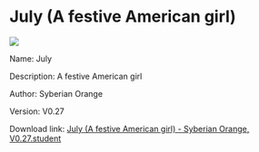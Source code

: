 # July (A festive American girl)

<img src = "https://raw.githubusercontent.com/Arbiter1223/Koukou-Gurashi-Custom-Students/master/Students/Files/July%20(A%20festive%20American%20girl).png">

Name: July

Description: A festive American girl

Author: Syberian Orange

Version: V0.27

Download link: <a href="https://raw.githubusercontent.com/Arbiter1223/Koukou-Gurashi-Custom-Students/master/Students/Files/July%20(A%20festive%20American%20girl)%20-%20Syberian%20Orange%2C%20V0.27.student">July (A festive American girl) - Syberian Orange, V0.27.student</a>
